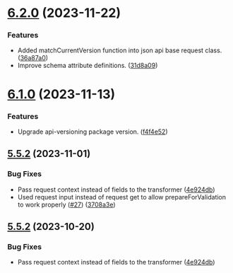 # [6.2.0](https://github.com/tenantcloud/laravel-json-api/compare/v6.1.0...v6.2.0) (2023-11-22)


### Features

* Added matchCurrentVersion function into json api base request class. ([36a87a0](https://github.com/tenantcloud/laravel-json-api/commit/36a87a09eaa2225b0f4b263439d918a8e9f68554))
* Improve schema attribute definitions. ([31d8a09](https://github.com/tenantcloud/laravel-json-api/commit/31d8a09bc114fa6515030920a3d0a59b86a0793e))

# [6.1.0](https://github.com/tenantcloud/laravel-json-api/compare/v6.0.1...v6.1.0) (2023-11-13)


### Features

* Upgrade api-versioning package version. ([f4f4e52](https://github.com/tenantcloud/laravel-json-api/commit/f4f4e5205e8d8bcc6368edee18ac764b6b438657))

## [5.5.2](https://github.com/tenantcloud/laravel-json-api/compare/v5.5.1...v5.5.2) (2023-11-01)


### Bug Fixes

* Pass request context instead of fields to the transformer ([4e924db](https://github.com/tenantcloud/laravel-json-api/commit/4e924dbd1346836b91462053d9b8eedd153e2bf1))
* Used request input instead of request get to allow prepareForValidation to work properly ([#27](https://github.com/tenantcloud/laravel-json-api/issues/27)) ([3708a3e](https://github.com/tenantcloud/laravel-json-api/commit/3708a3e2ef0c731ef23544ea2c9f1d9c9cc739f0))

## [5.5.2](https://github.com/tenantcloud/laravel-json-api/compare/v5.5.1...v5.5.2) (2023-10-20)


### Bug Fixes

* Pass request context instead of fields to the transformer ([4e924db](https://github.com/tenantcloud/laravel-json-api/commit/4e924dbd1346836b91462053d9b8eedd153e2bf1))
